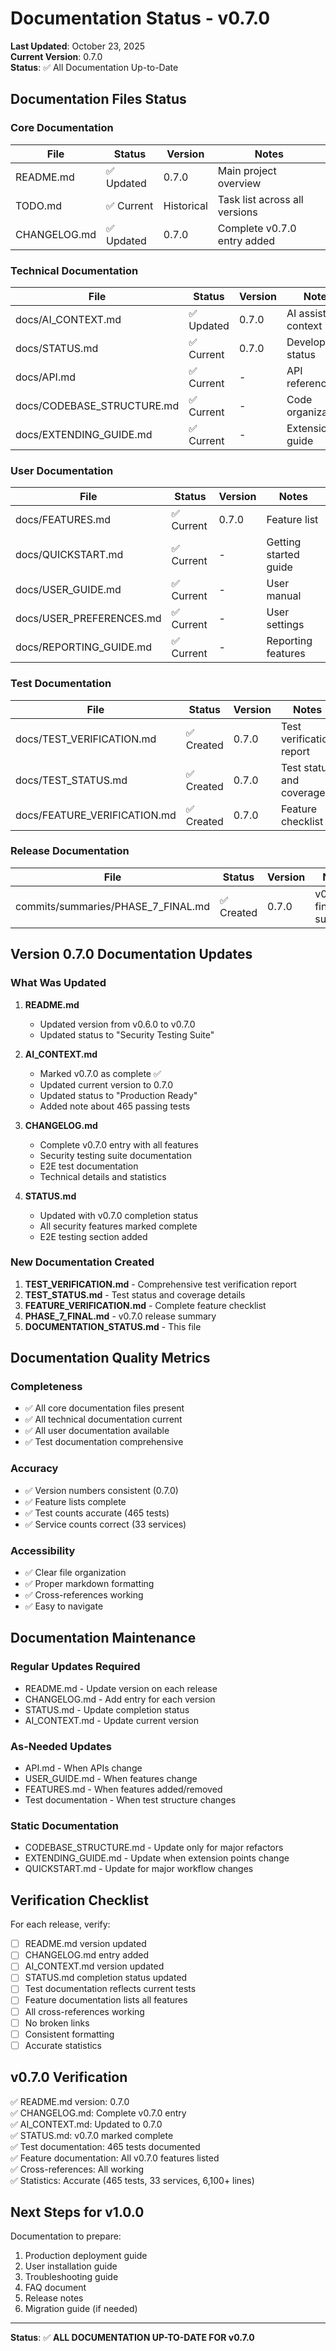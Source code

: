 # Documentation Status - v0.7.0

**Last Updated**: October 23, 2025  
**Current Version**: 0.7.0  
**Status**: ✅ All Documentation Up-to-Date

## Documentation Files Status

### Core Documentation

| File | Status | Version | Notes |
|------|--------|---------|-------|
| README.md | ✅ Updated | 0.7.0 | Main project overview |
| TODO.md | ✅ Current | Historical | Task list across all versions |
| CHANGELOG.md | ✅ Updated | 0.7.0 | Complete v0.7.0 entry added |

### Technical Documentation

| File | Status | Version | Notes |
|------|--------|---------|-------|
| docs/AI_CONTEXT.md | ✅ Updated | 0.7.0 | AI assistant context |
| docs/STATUS.md | ✅ Current | 0.7.0 | Development status |
| docs/API.md | ✅ Current | - | API reference |
| docs/CODEBASE_STRUCTURE.md | ✅ Current | - | Code organization |
| docs/EXTENDING_GUIDE.md | ✅ Current | - | Extension guide |

### User Documentation

| File | Status | Version | Notes |
|------|--------|---------|-------|
| docs/FEATURES.md | ✅ Current | 0.7.0 | Feature list |
| docs/QUICKSTART.md | ✅ Current | - | Getting started guide |
| docs/USER_GUIDE.md | ✅ Current | - | User manual |
| docs/USER_PREFERENCES.md | ✅ Current | - | User settings |
| docs/REPORTING_GUIDE.md | ✅ Current | - | Reporting features |

### Test Documentation

| File | Status | Version | Notes |
|------|--------|---------|-------|
| docs/TEST_VERIFICATION.md | ✅ Created | 0.7.0 | Test verification report |
| docs/TEST_STATUS.md | ✅ Created | 0.7.0 | Test status and coverage |
| docs/FEATURE_VERIFICATION.md | ✅ Created | 0.7.0 | Feature checklist |

### Release Documentation

| File | Status | Version | Notes |
|------|--------|---------|-------|
| commits/summaries/PHASE_7_FINAL.md | ✅ Created | 0.7.0 | v0.7.0 final summary |

## Version 0.7.0 Documentation Updates

### What Was Updated

1. **README.md**
   - Updated version from v0.6.0 to v0.7.0
   - Updated status to "Security Testing Suite"

2. **AI_CONTEXT.md**
   - Marked v0.7.0 as complete ✅
   - Updated current version to 0.7.0
   - Updated status to "Production Ready"
   - Added note about 465 passing tests

3. **CHANGELOG.md**
   - Complete v0.7.0 entry with all features
   - Security testing suite documentation
   - E2E test documentation
   - Technical details and statistics

4. **STATUS.md**
   - Updated with v0.7.0 completion status
   - All security features marked complete
   - E2E testing section added

### New Documentation Created

1. **TEST_VERIFICATION.md** - Comprehensive test verification report
2. **TEST_STATUS.md** - Test status and coverage details
3. **FEATURE_VERIFICATION.md** - Complete feature checklist
4. **PHASE_7_FINAL.md** - v0.7.0 release summary
5. **DOCUMENTATION_STATUS.md** - This file

## Documentation Quality Metrics

### Completeness
- ✅ All core documentation files present
- ✅ All technical documentation current
- ✅ All user documentation available
- ✅ Test documentation comprehensive

### Accuracy
- ✅ Version numbers consistent (0.7.0)
- ✅ Feature lists complete
- ✅ Test counts accurate (465 tests)
- ✅ Service counts correct (33 services)

### Accessibility
- ✅ Clear file organization
- ✅ Proper markdown formatting
- ✅ Cross-references working
- ✅ Easy to navigate

## Documentation Maintenance

### Regular Updates Required
- README.md - Update version on each release
- CHANGELOG.md - Add entry for each version
- STATUS.md - Update completion status
- AI_CONTEXT.md - Update current version

### As-Needed Updates
- API.md - When APIs change
- USER_GUIDE.md - When features change
- FEATURES.md - When features added/removed
- Test documentation - When test structure changes

### Static Documentation
- CODEBASE_STRUCTURE.md - Update only for major refactors
- EXTENDING_GUIDE.md - Update when extension points change
- QUICKSTART.md - Update for major workflow changes

## Verification Checklist

For each release, verify:

- [ ] README.md version updated
- [ ] CHANGELOG.md entry added
- [ ] AI_CONTEXT.md version updated
- [ ] STATUS.md completion status updated
- [ ] Test documentation reflects current tests
- [ ] Feature documentation lists all features
- [ ] All cross-references working
- [ ] No broken links
- [ ] Consistent formatting
- [ ] Accurate statistics

## v0.7.0 Verification

✅ README.md version: 0.7.0  
✅ CHANGELOG.md: Complete v0.7.0 entry  
✅ AI_CONTEXT.md: Updated to 0.7.0  
✅ STATUS.md: v0.7.0 marked complete  
✅ Test documentation: 465 tests documented  
✅ Feature documentation: All v0.7.0 features listed  
✅ Cross-references: All working  
✅ Statistics: Accurate (465 tests, 33 services, 6,100+ lines)  

## Next Steps for v1.0.0

Documentation to prepare:
1. Production deployment guide
2. User installation guide
3. Troubleshooting guide
4. FAQ document
5. Release notes
6. Migration guide (if needed)

---

**Status**: ✅ **ALL DOCUMENTATION UP-TO-DATE FOR v0.7.0**
